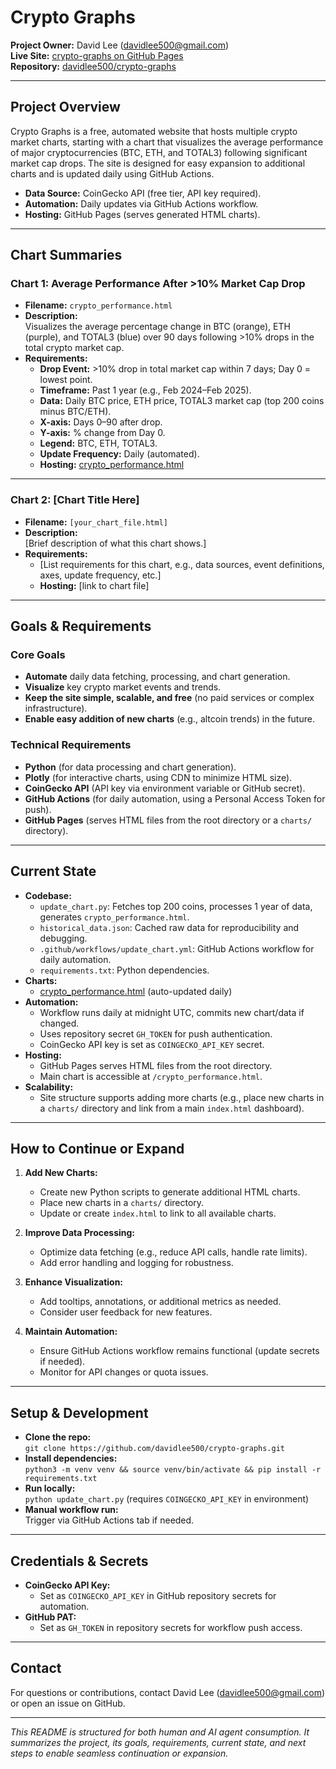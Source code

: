 # Crypto Graphs

**Project Owner:** David Lee (davidlee500@gmail.com)  
**Live Site:** [crypto-graphs on GitHub Pages](https://davidlee500.github.io/crypto-graphs/crypto_performance.html)  
**Repository:** [davidlee500/crypto-graphs](https://github.com/davidlee500/crypto-graphs)

---

## Project Overview

Crypto Graphs is a free, automated website that hosts multiple crypto market charts, starting with a chart that visualizes the average performance of major cryptocurrencies (BTC, ETH, and TOTAL3) following significant market cap drops. The site is designed for easy expansion to additional charts and is updated daily using GitHub Actions.

- **Data Source:** CoinGecko API (free tier, API key required).
- **Automation:** Daily updates via GitHub Actions workflow.
- **Hosting:** GitHub Pages (serves generated HTML charts).

---

## Chart Summaries

### Chart 1: Average Performance After >10% Market Cap Drop

- **Filename:** `crypto_performance.html`
- **Description:**  
  Visualizes the average percentage change in BTC (orange), ETH (purple), and TOTAL3 (blue) over 90 days following >10% drops in the total crypto market cap.
- **Requirements:**  
  - **Drop Event:** >10% drop in total market cap within 7 days; Day 0 = lowest point.
  - **Timeframe:** Past 1 year (e.g., Feb 2024–Feb 2025).
  - **Data:** Daily BTC price, ETH price, TOTAL3 market cap (top 200 coins minus BTC/ETH).
  - **X-axis:** Days 0–90 after drop.
  - **Y-axis:** % change from Day 0.
  - **Legend:** BTC, ETH, TOTAL3.
  - **Update Frequency:** Daily (automated).
  - **Hosting:** [crypto_performance.html](https://davidlee500.github.io/crypto-graphs/crypto_performance.html)

---

<!-- Template for future charts: Copy and fill in for each new chart -->
### Chart 2: [Chart Title Here]

- **Filename:** `[your_chart_file.html]`
- **Description:**  
  [Brief description of what this chart shows.]
- **Requirements:**  
  - [List requirements for this chart, e.g., data sources, event definitions, axes, update frequency, etc.]
  - **Hosting:** [link to chart file]

---

## Goals & Requirements

### Core Goals

- **Automate** daily data fetching, processing, and chart generation.
- **Visualize** key crypto market events and trends.
- **Keep the site simple, scalable, and free** (no paid services or complex infrastructure).
- **Enable easy addition of new charts** (e.g., altcoin trends) in the future.

### Technical Requirements

- **Python** (for data processing and chart generation).
- **Plotly** (for interactive charts, using CDN to minimize HTML size).
- **CoinGecko API** (API key via environment variable or GitHub secret).
- **GitHub Actions** (for daily automation, using a Personal Access Token for push).
- **GitHub Pages** (serves HTML files from the root directory or a `charts/` directory).

---

## Current State

- **Codebase:**  
  - `update_chart.py`: Fetches top 200 coins, processes 1 year of data, generates `crypto_performance.html`.
  - `historical_data.json`: Cached raw data for reproducibility and debugging.
  - `.github/workflows/update_chart.yml`: GitHub Actions workflow for daily automation.
  - `requirements.txt`: Python dependencies.
- **Charts:**  
  - [crypto_performance.html](https://davidlee500.github.io/crypto-graphs/crypto_performance.html) (auto-updated daily)
- **Automation:**  
  - Workflow runs daily at midnight UTC, commits new chart/data if changed.
  - Uses repository secret `GH_TOKEN` for push authentication.
  - CoinGecko API key is set as `COINGECKO_API_KEY` secret.
- **Hosting:**  
  - GitHub Pages serves HTML files from the root directory.
  - Main chart is accessible at `/crypto_performance.html`.
- **Scalability:**  
  - Site structure supports adding more charts (e.g., place new charts in a `charts/` directory and link from a main `index.html` dashboard).

---

## How to Continue or Expand

1. **Add New Charts:**  
   - Create new Python scripts to generate additional HTML charts.
   - Place new charts in a `charts/` directory.
   - Update or create `index.html` to link to all available charts.

2. **Improve Data Processing:**  
   - Optimize data fetching (e.g., reduce API calls, handle rate limits).
   - Add error handling and logging for robustness.

3. **Enhance Visualization:**  
   - Add tooltips, annotations, or additional metrics as needed.
   - Consider user feedback for new features.

4. **Maintain Automation:**  
   - Ensure GitHub Actions workflow remains functional (update secrets if needed).
   - Monitor for API changes or quota issues.

---

## Setup & Development

- **Clone the repo:**  
  `git clone https://github.com/davidlee500/crypto-graphs.git`
- **Install dependencies:**  
  `python3 -m venv venv && source venv/bin/activate && pip install -r requirements.txt`
- **Run locally:**  
  `python update_chart.py` (requires `COINGECKO_API_KEY` in environment)
- **Manual workflow run:**  
  Trigger via GitHub Actions tab if needed.

---

## Credentials & Secrets

- **CoinGecko API Key:**  
  - Set as `COINGECKO_API_KEY` in GitHub repository secrets for automation.
- **GitHub PAT:**  
  - Set as `GH_TOKEN` in repository secrets for workflow push access.

---

## Contact

For questions or contributions, contact David Lee (davidlee500@gmail.com) or open an issue on GitHub.

---

*This README is structured for both human and AI agent consumption. It summarizes the project, its goals, requirements, current state, and next steps to enable seamless continuation or expansion.*